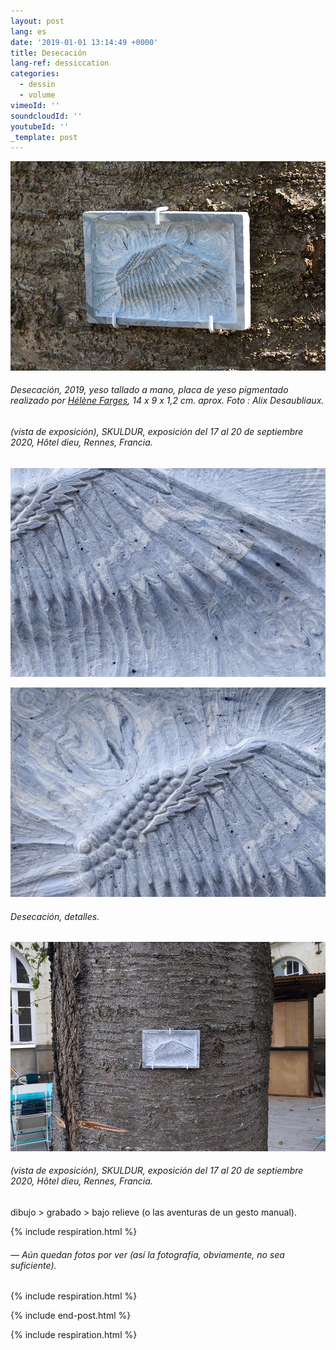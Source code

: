 ```yaml
---
layout: post
lang: es
date: '2019-01-01 13:14:49 +0000'
title: Desecación
lang-ref: dessiccation
categories:
  - dessin
  - volume
vimeoId: ''
soundcloudId: ''
youtubeId: ''
_template: post
---
```





![](/imgs/disseccation-01.jpg)

###### _Desecación_, 2019, yeso tallado a mano, placa de yeso pigmentado realizado por [Hélène Farges](https://helenefarges.net/), 14 x 9 x 1,2 cm. aprox. Foto : Alix Desaubliaux.

###### (vista de exposición), _SKULDUR_, exposición del 17 al 20 de septiembre 2020, Hôtel dieu, Rennes, Francia.

![](/imgs/disseccation-02.jpg)

![](/imgs/disseccation-03.jpg)

###### _Desecación_, detalles.

![](/imgs/disseccation-04.jpg)

###### (vista de exposición), _SKULDUR_, exposición del 17 al 20 de septiembre 2020, Hôtel dieu, Rennes, Francia.

dibujo > grabado > bajo relieve (o las aventuras de un gesto manual).

{% include respiration.html %}

###### — _Aún quedan fotos por ver (así la fotografía, obviamente, no sea suficiente)._

{% include respiration.html %}

{% include end-post.html %}

{% include respiration.html %}
